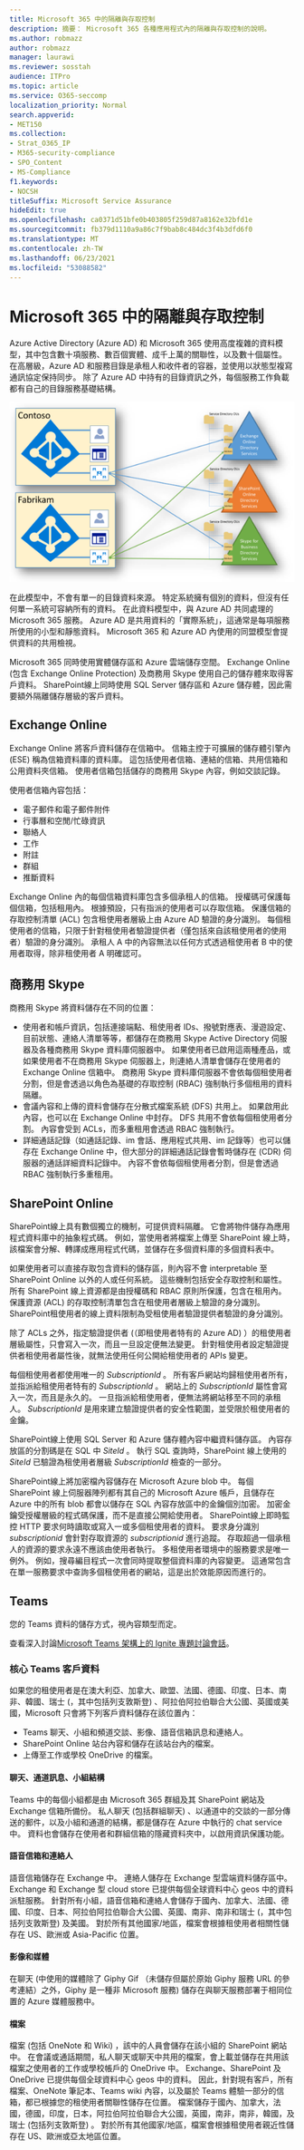 ```yaml
---
title: Microsoft 365 中的隔離與存取控制
description: 摘要： Microsoft 365 各種應用程式內的隔離與存取控制的說明。
ms.author: robmazz
author: robmazz
manager: laurawi
ms.reviewer: sosstah
audience: ITPro
ms.topic: article
ms.service: O365-seccomp
localization_priority: Normal
search.appverid:
- MET150
ms.collection:
- Strat_O365_IP
- M365-security-compliance
- SPO_Content
- MS-Compliance
f1.keywords:
- NOCSH
titleSuffix: Microsoft Service Assurance
hideEdit: true
ms.openlocfilehash: ca0371d51bfe0b403805f259d87a8162e32bfd1e
ms.sourcegitcommit: fb379d1110a9a86c7f9bab8c484dc3f4b3dfd6f0
ms.translationtype: MT
ms.contentlocale: zh-TW
ms.lasthandoff: 06/23/2021
ms.locfileid: "53088582"
---
```

# <a name="isolation-and-access-control-in-microsoft-365"></a>Microsoft 365 中的隔離與存取控制

Azure Active Directory (Azure AD) 和 Microsoft 365 使用高度複雜的資料模型，其中包含數十項服務、數百個實體、成千上萬的關聯性，以及數十個屬性。 在高層級，Azure AD 和服務目錄是承租人和收件者的容器，並使用以狀態型複寫通訊協定保持同步。 除了 Azure AD 中持有的目錄資訊之外，每個服務工作負載都有自己的目錄服務基礎結構。
 
![租使用者資料同步 Microsoft 365](../media/office-365-isolation-tenant-data-sync.png)

在此模型中，不會有單一的目錄資料來源。 特定系統擁有個別的資料，但沒有任何單一系統可容納所有的資料。 在此資料模型中，與 Azure AD 共同處理的 Microsoft 365 服務。 Azure AD 是共用資料的「實際系統」，這通常是每項服務所使用的小型和靜態資料。 Microsoft 365 和 Azure AD 內使用的同盟模型會提供資料的共用檢視。

Microsoft 365 同時使用實體儲存區和 Azure 雲端儲存空間。 Exchange Online (包含 Exchange Online Protection) 及商務用 Skype 使用自己的儲存體來取得客戶資料。 SharePoint線上同時使用 SQL Server 儲存區和 Azure 儲存體，因此需要額外隔離儲存層級的客戶資料。

## <a name="exchange-online"></a>Exchange Online

Exchange Online 將客戶資料儲存在信箱中。 信箱主控于可擴展的儲存體引擎內 (ESE) 稱為信箱資料庫的資料庫。 這包括使用者信箱、連結的信箱、共用信箱和公用資料夾信箱。 使用者信箱包括儲存的商務用 Skype 內容，例如交談記錄。

使用者信箱內容包括：

- 電子郵件和電子郵件附件
- 行事曆和空閒/忙碌資訊
- 聯絡人
- 工作
- 附註
- 群組
- 推斷資料

Exchange Online 內的每個信箱資料庫包含多個承租人的信箱。 授權碼可保護每個信箱，包括租用內。 根據預設，只有指派的使用者可以存取信箱。 保護信箱的存取控制清單 (ACL) 包含租使用者層級上由 Azure AD 驗證的身分識別。 每個租使用者的信箱，只限于針對租使用者驗證提供者（僅包括來自該租使用者的使用者）驗證的身分識別。 承租人 A 中的內容無法以任何方式透過租使用者 B 中的使用者取得，除非租使用者 A 明確認可。

## <a name="skype-for-business"></a>商務用 Skype

商務用 Skype 將資料儲存在不同的位置：

- 使用者和帳戶資訊，包括連接端點、租使用者 IDs、撥號對應表、漫遊設定、目前狀態、連絡人清單等等，都儲存在商務用 Skype Active Directory 伺服器及各種商務用 Skype 資料庫伺服器中。 如果使用者已啟用這兩種產品，或如果使用者不在商務用 Skype 伺服器上，則連絡人清單會儲存在使用者的 Exchange Online 信箱中。 商務用 Skype 資料庫伺服器不會依每個租使用者分割，但是會透過以角色為基礎的存取控制 (RBAC) 強制執行多個租用的資料隔離。
- 會議內容和上傳的資料會儲存在分散式檔案系統 (DFS) 共用上。 如果啟用此內容，也可以在 Exchange Online 中封存。 DFS 共用不會依每個租使用者分割。 內容會受到 ACLs，而多重租用會透過 RBAC 強制執行。
- 詳細通話記錄（如通話記錄、im 會話、應用程式共用、im 記錄等）也可以儲存在 Exchange Online 中，但大部分的詳細通話記錄會暫時儲存在 (CDR) 伺服器的通話詳細資料記錄中。 內容不會依每個租使用者分割，但是會透過 RBAC 強制執行多重租用。

## <a name="sharepoint-online"></a>SharePoint Online

SharePoint線上具有數個獨立的機制，可提供資料隔離。 它會將物件儲存為應用程式資料庫中的抽象程式碼。 例如，當使用者將檔案上傳至 SharePoint 線上時，該檔案會分解、轉譯成應用程式代碼，並儲存在多個資料庫的多個資料表中。

如果使用者可以直接存取包含資料的儲存區，則內容不會 interpretable 至 SharePoint Online 以外的人或任何系統。 這些機制包括安全存取控制和屬性。 所有 SharePoint 線上資源都是由授權碼和 RBAC 原則所保護，包含在租用內。 保護資源 (ACL) 的存取控制清單包含在租使用者層級上驗證的身分識別。 SharePoint租使用者的線上資料限制為受租使用者驗證提供者驗證的身分識別。

除了 ACLs 之外，指定驗證提供者 (（即租使用者特有的 Azure AD) ）的租使用者層級屬性，只會寫入一次，而且一旦設定便無法變更。 針對租使用者設定驗證提供者租使用者屬性後，就無法使用任何公開給租使用者的 APIs 變更。

每個租使用者都使用唯一的 *SubscriptionId* 。 所有客戶網站均歸租使用者所有，並指派給租使用者特有的 *SubscriptionId* 。 網站上的 *SubscriptionId* 屬性會寫入一次，而且是永久的。 一旦指派給租使用者，便無法將網站移至不同的承租人。 *SubscriptionId* 是用來建立驗證提供者的安全性範圍，並受限於租使用者的金鑰。

SharePoint線上使用 SQL Server 和 Azure 儲存體內容中繼資料儲存區。 內容存放區的分割碼是在 SQL 中 *SiteId* 。 執行 SQL 查詢時，SharePoint 線上使用的 *SiteId* 已驗證為租使用者層級 *SubscriptionId* 檢查的一部分。

SharePoint線上將加密檔內容儲存在 Microsoft Azure blob 中。 每個 SharePoint 線上伺服器陣列都有其自己的 Microsoft Azure 帳戶，且儲存在 Azure 中的所有 blob 都會以儲存在 SQL 內容存放區中的金鑰個別加密。 加密金鑰受授權層級的程式碼保護，而不是直接公開給使用者。 SharePoint線上即時監控 HTTP 要求何時讀取或寫入一或多個租使用者的資料。 要求身分識別 *subscriptionid* 會針對存取資源的 *subscriptionid* 進行追蹤。 存取超過一個承租人的資源的要求永遠不應該由使用者執行。 多租使用者環境中的服務要求是唯一例外。 例如，搜尋編目程式一次會同時提取整個資料庫的內容變更。 這通常包含在單一服務要求中查詢多個租使用者的網站，這是出於效能原因而進行的。

## <a name="teams"></a>Teams

您的 Teams 資料的儲存方式，視內容類型而定。 

查看深入討論[Microsoft Teams 架構上的 Ignite 專題討論會話](https://channel9.msdn.com/Events/Ignite/Microsoft-Ignite-Orlando-2017/BRK3071)。

### <a name="core-teams-customer-data"></a>核心 Teams 客戶資料

如果您的租使用者是在澳大利亞、加拿大、歐盟、法國、德國、印度、日本、南非、韓國、瑞士 (，其中包括列支敦斯登) 、阿拉伯阿拉伯聯合大公國、英國或美國，Microsoft 只會將下列客戶資料儲存在該位置內：

- Teams 聊天、小組和頻道交談、影像、語音信箱訊息和連絡人。
- SharePoint Online 站台內容和儲存在該站台內的檔案。
- 上傳至工作或學校 OneDrive 的檔案。

#### <a name="chat-channel-messages-team-structure"></a>聊天、通道訊息、小組結構

Teams 中的每個小組都是由 Microsoft 365 群組及其 SharePoint 網站及 Exchange 信箱所備份。 私人聊天 (包括群組聊天) 、以通道中的交談的一部分傳送的郵件，以及小組和通道的結構，都是儲存在 Azure 中執行的 chat service 中。 資料也會儲存在使用者和群組信箱的隱藏資料夾中，以啟用資訊保護功能。

#### <a name="voicemail-and-contacts"></a>語音信箱和連絡人

語音信箱儲存在 Exchange 中。 連絡人儲存在 Exchange 型雲端資料儲存區中。 Exchange 和 Exchange 型 cloud store 已提供每個全球資料中心 geos 中的資料派駐服務。 針對所有小組，語音信箱和連絡人會儲存于國內、加拿大、法國、德國、印度、日本、阿拉伯阿拉伯聯合大公國、英國、南非、南非和瑞士 (，其中包括列支敦斯登) 及美國。 對於所有其他國家/地區，檔案會根據租使用者相關性儲存在 US、歐洲或 Asia-Pacific 位置。

#### <a name="images-and-media"></a>影像和媒體

在聊天 (中使用的媒體除了 Giphy Gif （未儲存但屬於原始 Giphy 服務 URL 的參考連結）之外，Giphy 是一種非 Microsoft 服務) 儲存在與聊天服務部署于相同位置的 Azure 媒體服務中。

#### <a name="files"></a>檔案

檔案 (包括 OneNote 和 Wiki) ，該中的人員會儲存在該小組的 SharePoint 網站中。 在會議或通話期間，私人聊天或聊天中共用的檔案，會上載並儲存在共用該檔案之使用者的工作或學校帳戶的 OneDrive 中。 Exchange、SharePoint 及 OneDrive 已提供每個全球資料中心 geos 中的資料。 因此，針對現有客戶，所有檔案、OneNote 筆記本、Teams wiki 內容，以及屬於 Teams 體驗一部分的信箱，都已根據您的租使用者關聯性儲存在位置。 檔案儲存于國內、加拿大，法國，德國，印度，日本，阿拉伯阿拉伯聯合大公國，英國，南非，南非，韓國，及瑞士 (包括列支敦斯登) 。 對於所有其他國家/地區，檔案會根據租使用者親近性儲存在 US、歐洲或亞太地區位置。
